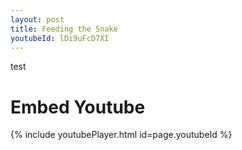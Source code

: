 ```yaml
---
layout: post
title: Feeding the Snake 
youtubeId: lDi9uFcD7XI
---
```

test

# Embed Youtube

<!---
Include this next line in your .md for Youtube videos, make sure to put your video ID up there!

Example:     youtubeId: lDi9uFcD7XI
-->

{% include youtubePlayer.html id=page.youtubeId %}


